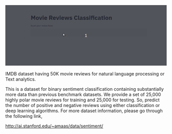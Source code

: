 
![](https://github.com/BALAJIHARIDASAN/Natural-Language-Processing/blob/main/Movie%20Review%20Classification/movie.gif)



IMDB dataset having 50K movie reviews for natural language processing or Text analytics.

This is a dataset for binary sentiment classification containing substantially more data than previous benchmark datasets. We provide a set of 25,000 highly polar movie reviews for training and 25,000 for testing. So, predict the number of positive and negative reviews using either classification or deep learning algorithms.
For more dataset information, please go through the following link,


http://ai.stanford.edu/~amaas/data/sentiment/

